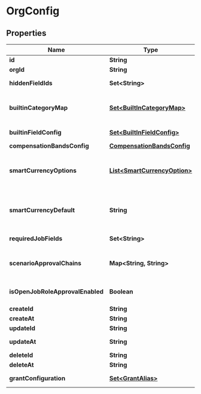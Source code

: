 

# OrgConfig


## Properties

| Name | Type | Description | Notes |
|------------ | ------------- | ------------- | -------------|
|**id** | **String** | globally unique id |  |
|**orgId** | **String** | parent organization id |  [optional] |
|**hiddenFieldIds** | **Set&lt;String&gt;** | set of hidden field ids of an org |  [optional] |
|**builtinCategoryMap** | [**Set&lt;BuiltInCategoryMap&gt;**](BuiltInCategoryMap.md) | set of maps of the custom fields that belongs to a built-in category |  [optional] |
|**builtinFieldConfig** | [**Set&lt;BuiltInFieldConfig&gt;**](BuiltInFieldConfig.md) | Org configuration for built-in fields |  [optional] |
|**compensationBandsConfig** | [**CompensationBandsConfig**](CompensationBandsConfig.md) |  |  [optional] |
|**smartCurrencyOptions** | [**List&lt;SmartCurrencyOption&gt;**](SmartCurrencyOption.md) | Options for where to source a currency to use when currency is unknown. order specific |  [optional] |
|**smartCurrencyDefault** | **String** | The default currency to use when currency is unknown and there are no options set in smartCurrencyOptions |  [optional] |
|**requiredJobFields** | **Set&lt;String&gt;** | Org configuration for required job fields |  [optional] |
|**scenarioApprovalChains** | **Map&lt;String, String&gt;** | Configures which approval chains to use with specific scenario types |  [optional] |
|**isOpenJobRoleApprovalEnabled** | **Boolean** | Whether to show open job approval on Open Job Profile page |  [optional] |
|**createId** | **String** | created by user id |  [optional] |
|**createAt** | **String** | created timestamp |  [optional] |
|**updateId** | **String** | last updated by user id |  [optional] |
|**updateAt** | **String** | last updated timestamp |  [optional] |
|**deleteId** | **String** | deleted by user id |  [optional] |
|**deleteAt** | **String** | deleted timestamp |  [optional] |
|**grantConfiguration** | [**Set&lt;GrantAlias&gt;**](GrantAlias.md) | Org Grant Configuration |  [optional] |



